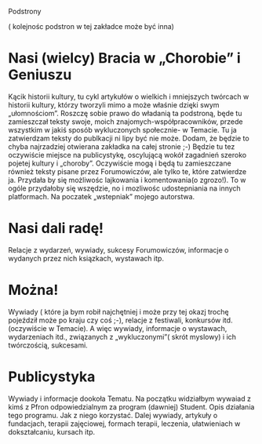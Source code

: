 ---
---

Podstrony

( kolejnośc podstron w tej zakładce może być inna)

  <div class="w3-row w3-padding-64">
    <div class="w3-twothird w3-container">
      <h1 class="w3-text-teal">Nasi (wielcy) Bracia w „Chorobie” i Geniuszu</h1>
      <p>Kącik historii kultury, tu cykl artykułów o wielkich i mniejszych twórcach w historii kultury, którzy tworzyli mimo a może właśnie dzięki swym „ułomnościom”. Roszczę sobie prawo do władanią ta podstroną, będe tu zamieszczał teksty swoje, moich znajomych-współpracowników, przede wszystkim w jakiś sposób wykluczonych społecznie- w Temacie. Tu ja zatwierdzam teksty do publkacji ni lipy być nie może. Dodam, że będzie to chyba najrzadziej otwierana zakładka na całej stronie ;-) Będzie tu tez oczywiście miejsce na publicystykę, oscylującą wokół zagadnień szeroko pojetej kultury i „choroby”. Oczywiście mogą i będą tu zamieszczane również teksty pisane przez Forumowiczów, ale tylko te, które zatwierdze ja.
Przydała by się możliwośc lajkowania i komentowania(o zgrozo!). To w ogóle przydałoby się wszędzie, no i mozliwośc udostepniania na innych platformach.
Na poczatek „wstepniak” mojego autorstwa.
</p>
    </div>
  </div>

  <div class="w3-row">
    <div class="w3-twothird w3-container">
      <h1 class="w3-text-teal">Nasi dali radę!</h1>
      <p>Relacje z wydarzeń, wywiady, sukcesy Forumowiczów, informacje o wydanych przez nich ksiązkach, wystawach itp.</p>
    </div>
  </div>

  <div class="w3-row w3-padding-64">
    <div class="w3-twothird w3-container">
      <h1 class="w3-text-teal">Można!</h1>
      <p>Wywiady ( które ja bym robił najchętniej i może przy tej okazj trochę pojeździł może po kraju czy coś ;-), relacje z festiwali, konkursów itd. (oczywiście w Temacie). A więc wywiady, informacje o wystawach, wydarzeniach itd., związanych z „wykluczonymi”( skrót myslowy) i ich twórczością, sukcesami.</p>
    </div>
  </div>

<div class="w3-row w3-padding-64">
    <div class="w3-twothird w3-container">
      <h1 class="w3-text-teal">Publicystyka</h1>
      <p>Wywiady i informacje dookoła Tematu. Na początku widziałbym wywaiad z kimś z Pfron odpowiedzialnym za program (dawniej) Student. Opis działania tego programu. Jak z niego korzystać. Dalej wywiady, artykuły o fundacjach, terapii zajęciowej, formach terapii, leczenia, ułatwieniach w dokształcaniu, kursach itp.</p>
    </div>
  </div>

